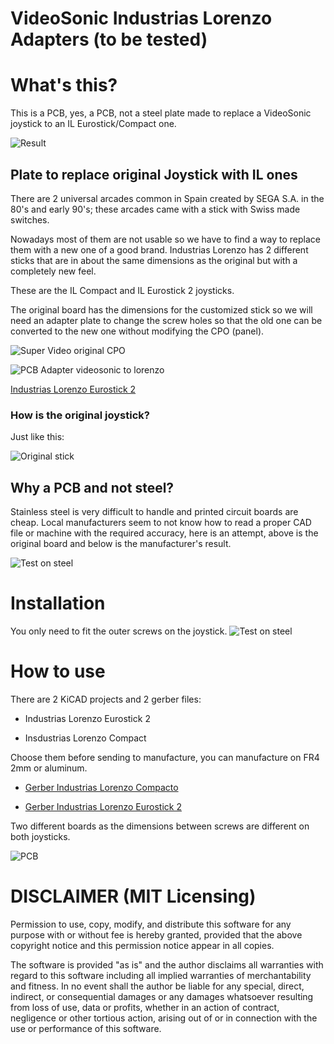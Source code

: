 # VideoSonic Industrias Lorenzo Adapters (to be tested)


What's this? 
============
This is a PCB, yes, a PCB, not a steel plate made to replace a VideoSonic joystick to an IL Eurostick/Compact one.


![Result](./assets/replaced_compacto.jpg)


## Plate to replace original Joystick with IL ones

There are 2 universal arcades common in Spain created by SEGA S.A. in the 80's and early 90's; these arcades came with a stick with Swiss made switches.

Nowadays most of them are not usable so we have to find a way to replace them  with a new one of a good brand. Industrias Lorenzo has 2 different sticks that are in about the same dimensions as the original but with a completely new feel.

These are the IL Compact and IL Eurostick 2 joysticks.

The original board has the dimensions for the customized stick so we will need an adapter plate to change the screw holes so that the old one can be converted to the new one without modifying the CPO (panel). 

![Super Video original CPO](./assets/super_video_cpo.jpg)

![PCB Adapter videosonic to lorenzo](./assets/adaptador_videosonic_lorenzo_compacto.png)


[Industrias Lorenzo Eurostick 2](https://www.industrias-lorenzo.com/es/mandos/96-508-eurojoystick-pe2.html#/55-color_bola-negro/62-color_pomo-blanco)


### How is the original joystick?

Just like this:

![Original stick](./assets/original_stick.jpg)



## Why a PCB and not steel?
Stainless steel is very difficult to handle and printed circuit boards are cheap. Local manufacturers seem to not know how to read a proper CAD file or machine with the required accuracy, here is an attempt, above is the original board and below is the manufacturer's result.

![Test on steel](./assets/steel_plate_good_try.jpg)


Installation
============
You only need to fit the outer screws on the joystick.
![Test on steel](./assets/cpo_open.jpg)


How to use
============
There are 2 KiCAD projects and 2 gerber files:

- Industrias Lorenzo Eurostick 2

- Insdustrias Lorenzo Compact

Choose them before sending to manufacture, you can manufacture on FR4 2mm or aluminum.

- [Gerber Industrias Lorenzo Compacto](./GERBERS/adapt_lorenzo_compacto_gerber.zip)

- [Gerber Industrias Lorenzo Eurostick 2](./GERBERS/adapt_lorenzo_eurostick2_gerber.zip)

Two different boards as the dimensions between screws are different on both joysticks.


![PCB](./assets/pcb_layout.jpg)


DISCLAIMER (MIT Licensing)
==========================
Permission to use, copy, modify, and distribute this software for any
purpose with or without fee is hereby granted, provided that the above
copyright notice and this permission notice appear in all copies.

The software is provided "as is" and the author disclaims all warranties
with regard to this software including all implied warranties of
merchantability and fitness. In no event shall the author be liable for
any special, direct, indirect, or consequential damages or any damages
whatsoever resulting from loss of use, data or profits, whether in an
action of contract, negligence or other tortious action, arising out of
or in connection with the use or performance of this software.